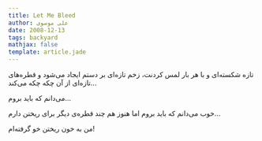 ```yaml
---
title: Let Me Bleed
author: علی موسوی
date: 2008-12-13
tags: backyard
mathjax: false
template: article.jade
---
```


تازه شکسته‌ای و با هر بار لمس کردنت، زخم‌ تازه‌ای بر دستم ایجاد می‌شود و قطره‌های تازه‌ای از آن چکه چکه می‌کند...

می‌دانم که باید بروم...

خوب می‌دانم که باید بروم اما هنوز هم چند قطره‌ی دیگر برای ریختن دارم...

من به خون ریختن خو گرفته‌ام!
